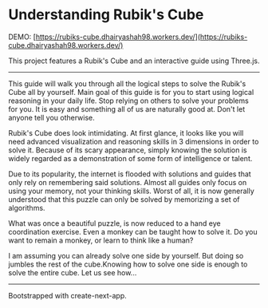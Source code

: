 # Understanding Rubik's Cube

DEMO: [https://rubiks-cube.dhairyashah98.workers.dev/](https://rubiks-cube.dhairyashah98.workers.dev/)

This project features a Rubik's Cube and an interactive guide using Three.js.

---

This guide will walk you through all the logical steps to solve the Rubik's Cube all by yourself.
Main goal of this guide is for you to start using logical reasoning in your daily life. Stop relying on others to solve your problems for you.
It is easy and something all of us are naturally good at. Don't let anyone tell you otherwise.


Rubik's Cube does look intimidating. At first glance, it looks like you will need advanced visualization and reasoning skills in 3 dimensions in order to solve it. Because of its scary appearance, simply knowing the solution is widely regarded as a demonstration of some form of intelligence or talent.


Due to its popularity, the internet is flooded with solutions and guides that only rely on remembering said solutions. Almost all guides only focus on using your memory, not your thinking skills. Worst of all, it is now generally understood that this puzzle can only be solved by memorizing a set of algorithms.


What was once a beautiful puzzle, is now reduced to a hand eye coordination exercise. Even a monkey can be taught how to solve it. Do you want to remain a monkey, or learn to think like a human?


I am assuming you can already solve one side by yourself. But doing so jumbles the rest of the cube.Knowing how to solve one side is enough to solve the entire cube. Let us see how...

---

Bootstrapped with create-next-app.
